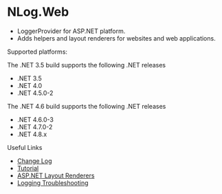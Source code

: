 # NLog.Web

- LoggerProvider for ASP.NET platform. 
- Adds helpers and layout renderers for websites and web applications.

Supported platforms:

The .NET 3.5 build supports the following .NET releases
- .NET 3.5
- .NET 4.0
- .NET 4.5.0-2

The .NET 4.6 build supports the following .NET releases
- .NET 4.6.0-3
- .NET 4.7.0-2
- .NET 4.8.x

Useful Links
- [Change Log](https://github.com/NLog/NLog.Web/releases)
- [Tutorial](https://github.com/NLog/NLog/wiki/Tutorial)
- [ASP.NET Layout Renderers](https://nlog-project.org/config/?tab=layout-renderers&search=package:nlog.web)
- [Logging Troubleshooting](https://github.com/NLog/NLog/wiki/Logging-troubleshooting)
